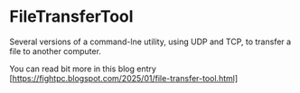 # FileTransferTool
Several versions of a command-lne utility, using UDP and TCP, to transfer a file to another computer.

You can read bit more in this blog entry [https://fightpc.blogspot.com/2025/01/file-transfer-tool.html]
